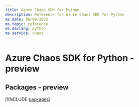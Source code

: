 ```yaml
---
title: Azure Chaos SDK for Python
description: Reference for Azure Chaos SDK for Python
ms.date: 06/09/2025
ms.topic: reference
ms.devlang: python
ms.service: chaos
---
```

# Azure Chaos SDK for Python - preview
## Packages - preview
[!INCLUDE [packages](chaos-index.md)]